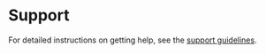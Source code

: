 # Support

For detailed instructions on getting help, see the [support guidelines](https://github.com/Autoware-AI/autoware-ai/wiki/Support-guidelines).
